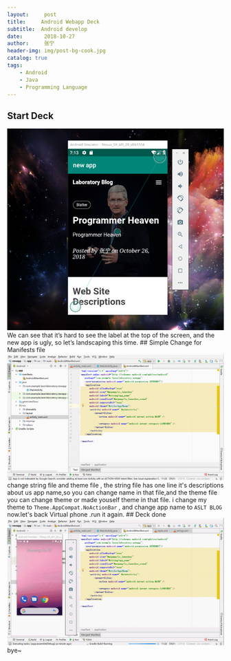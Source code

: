 ```yaml
---
layout:     post
title:     Android Webapp Deck
subtitle:  Android develop 
date:       2018-10-27 
author:     张宁
header-img: img/post-bg-cook.jpg
catalog: true
tags:
    - Android
    - Java
    - Programming Language
---
```

## Start Deck
<img src='/img/deck-awebapp-page.png'>
We can see that it’s hard to see the label at the top of the screen, and the new app is ugly, so let’s landscaping this time.
## Simple Change for Manifests file
<img src='/img/android-deck-change-manifests-title-theme.gif'>
change string file and theme file , the string file has one line it's descriptions about us app name,so you can change name in that file,and the theme file you can change theme or made youself theme in that file.
i change my theme to  <code>Theme.AppCompat.NoActionBar</code> , and change app name to <code>ASLT BLOG</code>
now.let's back Virtual phone .run it again.
## Deck done
<img src='/img/android-deck-runagain.gif'>
bye~